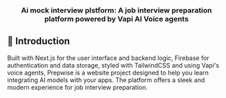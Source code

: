 <div align="center">
  
  


  <h3 align="center">Ai mock interview plstform: A job interview preparation platform powered by Vapi AI Voice agents</h3>

</div>

## <a name="introduction">🤖 Introduction</a>

Built with Next.js for the user interface and backend logic, Firebase for authentication and data storage, styled with TailwindCSS and using Vapi's voice agents, Prepwise is a website project designed to help you learn integrating AI models with your apps. The platform offers a sleek and modern experience for job interview preparation.
